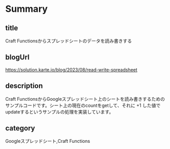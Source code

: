 # Summary

## title

Craft Functionsからスプレッドシートのデータを読み書きする

## blogUrl
https://solution.karte.io/blog/2023/08/read-write-spreadsheet

## description

Craft FunctionsからGoogleスプレッドシート上のシートを読み書きするためのサンプルコードです。シート上の現在のcountをgetして、それに +1 した値でupdateするというサンプルの処理を実装しています。

## category

Googleスプレッドシート,Craft Functions